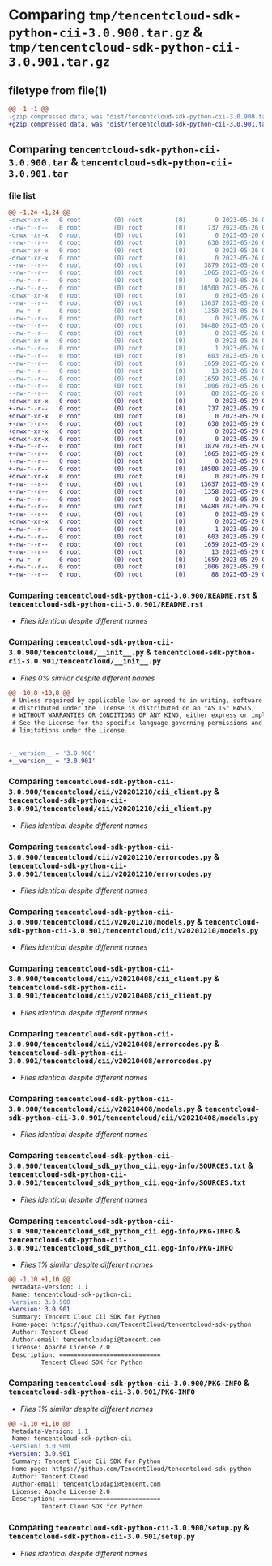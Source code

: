 # Comparing `tmp/tencentcloud-sdk-python-cii-3.0.900.tar.gz` & `tmp/tencentcloud-sdk-python-cii-3.0.901.tar.gz`

## filetype from file(1)

```diff
@@ -1 +1 @@
-gzip compressed data, was "dist/tencentcloud-sdk-python-cii-3.0.900.tar", last modified: Fri May 26 02:13:50 2023, max compression
+gzip compressed data, was "dist/tencentcloud-sdk-python-cii-3.0.901.tar", last modified: Mon May 29 02:22:40 2023, max compression
```

## Comparing `tencentcloud-sdk-python-cii-3.0.900.tar` & `tencentcloud-sdk-python-cii-3.0.901.tar`

### file list

```diff
@@ -1,24 +1,24 @@
-drwxr-xr-x   0 root         (0) root         (0)        0 2023-05-26 02:13:50.000000 tencentcloud-sdk-python-cii-3.0.900/
--rw-r--r--   0 root         (0) root         (0)      737 2023-05-26 02:13:50.000000 tencentcloud-sdk-python-cii-3.0.900/README.rst
-drwxr-xr-x   0 root         (0) root         (0)        0 2023-05-26 02:13:50.000000 tencentcloud-sdk-python-cii-3.0.900/tencentcloud/
--rw-r--r--   0 root         (0) root         (0)      630 2023-05-26 02:13:50.000000 tencentcloud-sdk-python-cii-3.0.900/tencentcloud/__init__.py
-drwxr-xr-x   0 root         (0) root         (0)        0 2023-05-26 02:13:50.000000 tencentcloud-sdk-python-cii-3.0.900/tencentcloud/cii/
-drwxr-xr-x   0 root         (0) root         (0)        0 2023-05-26 02:13:50.000000 tencentcloud-sdk-python-cii-3.0.900/tencentcloud/cii/v20201210/
--rw-r--r--   0 root         (0) root         (0)     3879 2023-05-26 02:13:50.000000 tencentcloud-sdk-python-cii-3.0.900/tencentcloud/cii/v20201210/cii_client.py
--rw-r--r--   0 root         (0) root         (0)     1065 2023-05-26 02:13:50.000000 tencentcloud-sdk-python-cii-3.0.900/tencentcloud/cii/v20201210/errorcodes.py
--rw-r--r--   0 root         (0) root         (0)        0 2023-05-26 02:13:50.000000 tencentcloud-sdk-python-cii-3.0.900/tencentcloud/cii/v20201210/__init__.py
--rw-r--r--   0 root         (0) root         (0)    10500 2023-05-26 02:13:50.000000 tencentcloud-sdk-python-cii-3.0.900/tencentcloud/cii/v20201210/models.py
-drwxr-xr-x   0 root         (0) root         (0)        0 2023-05-26 02:13:50.000000 tencentcloud-sdk-python-cii-3.0.900/tencentcloud/cii/v20210408/
--rw-r--r--   0 root         (0) root         (0)    13637 2023-05-26 02:13:50.000000 tencentcloud-sdk-python-cii-3.0.900/tencentcloud/cii/v20210408/cii_client.py
--rw-r--r--   0 root         (0) root         (0)     1358 2023-05-26 02:13:50.000000 tencentcloud-sdk-python-cii-3.0.900/tencentcloud/cii/v20210408/errorcodes.py
--rw-r--r--   0 root         (0) root         (0)        0 2023-05-26 02:13:50.000000 tencentcloud-sdk-python-cii-3.0.900/tencentcloud/cii/v20210408/__init__.py
--rw-r--r--   0 root         (0) root         (0)    56480 2023-05-26 02:13:50.000000 tencentcloud-sdk-python-cii-3.0.900/tencentcloud/cii/v20210408/models.py
--rw-r--r--   0 root         (0) root         (0)        0 2023-05-26 02:13:50.000000 tencentcloud-sdk-python-cii-3.0.900/tencentcloud/cii/__init__.py
-drwxr-xr-x   0 root         (0) root         (0)        0 2023-05-26 02:13:50.000000 tencentcloud-sdk-python-cii-3.0.900/tencentcloud_sdk_python_cii.egg-info/
--rw-r--r--   0 root         (0) root         (0)        1 2023-05-26 02:13:50.000000 tencentcloud-sdk-python-cii-3.0.900/tencentcloud_sdk_python_cii.egg-info/dependency_links.txt
--rw-r--r--   0 root         (0) root         (0)      603 2023-05-26 02:13:50.000000 tencentcloud-sdk-python-cii-3.0.900/tencentcloud_sdk_python_cii.egg-info/SOURCES.txt
--rw-r--r--   0 root         (0) root         (0)     1659 2023-05-26 02:13:50.000000 tencentcloud-sdk-python-cii-3.0.900/tencentcloud_sdk_python_cii.egg-info/PKG-INFO
--rw-r--r--   0 root         (0) root         (0)       13 2023-05-26 02:13:50.000000 tencentcloud-sdk-python-cii-3.0.900/tencentcloud_sdk_python_cii.egg-info/top_level.txt
--rw-r--r--   0 root         (0) root         (0)     1659 2023-05-26 02:13:50.000000 tencentcloud-sdk-python-cii-3.0.900/PKG-INFO
--rw-r--r--   0 root         (0) root         (0)     1006 2023-05-26 02:13:50.000000 tencentcloud-sdk-python-cii-3.0.900/setup.py
--rw-r--r--   0 root         (0) root         (0)       88 2023-05-26 02:13:50.000000 tencentcloud-sdk-python-cii-3.0.900/setup.cfg
+drwxr-xr-x   0 root         (0) root         (0)        0 2023-05-29 02:22:40.000000 tencentcloud-sdk-python-cii-3.0.901/
+-rw-r--r--   0 root         (0) root         (0)      737 2023-05-29 02:22:40.000000 tencentcloud-sdk-python-cii-3.0.901/README.rst
+drwxr-xr-x   0 root         (0) root         (0)        0 2023-05-29 02:22:40.000000 tencentcloud-sdk-python-cii-3.0.901/tencentcloud/
+-rw-r--r--   0 root         (0) root         (0)      630 2023-05-29 02:22:40.000000 tencentcloud-sdk-python-cii-3.0.901/tencentcloud/__init__.py
+drwxr-xr-x   0 root         (0) root         (0)        0 2023-05-29 02:22:40.000000 tencentcloud-sdk-python-cii-3.0.901/tencentcloud/cii/
+drwxr-xr-x   0 root         (0) root         (0)        0 2023-05-29 02:22:40.000000 tencentcloud-sdk-python-cii-3.0.901/tencentcloud/cii/v20201210/
+-rw-r--r--   0 root         (0) root         (0)     3879 2023-05-29 02:22:40.000000 tencentcloud-sdk-python-cii-3.0.901/tencentcloud/cii/v20201210/cii_client.py
+-rw-r--r--   0 root         (0) root         (0)     1065 2023-05-29 02:22:40.000000 tencentcloud-sdk-python-cii-3.0.901/tencentcloud/cii/v20201210/errorcodes.py
+-rw-r--r--   0 root         (0) root         (0)        0 2023-05-29 02:22:40.000000 tencentcloud-sdk-python-cii-3.0.901/tencentcloud/cii/v20201210/__init__.py
+-rw-r--r--   0 root         (0) root         (0)    10500 2023-05-29 02:22:40.000000 tencentcloud-sdk-python-cii-3.0.901/tencentcloud/cii/v20201210/models.py
+drwxr-xr-x   0 root         (0) root         (0)        0 2023-05-29 02:22:40.000000 tencentcloud-sdk-python-cii-3.0.901/tencentcloud/cii/v20210408/
+-rw-r--r--   0 root         (0) root         (0)    13637 2023-05-29 02:22:40.000000 tencentcloud-sdk-python-cii-3.0.901/tencentcloud/cii/v20210408/cii_client.py
+-rw-r--r--   0 root         (0) root         (0)     1358 2023-05-29 02:22:40.000000 tencentcloud-sdk-python-cii-3.0.901/tencentcloud/cii/v20210408/errorcodes.py
+-rw-r--r--   0 root         (0) root         (0)        0 2023-05-29 02:22:40.000000 tencentcloud-sdk-python-cii-3.0.901/tencentcloud/cii/v20210408/__init__.py
+-rw-r--r--   0 root         (0) root         (0)    56480 2023-05-29 02:22:40.000000 tencentcloud-sdk-python-cii-3.0.901/tencentcloud/cii/v20210408/models.py
+-rw-r--r--   0 root         (0) root         (0)        0 2023-05-29 02:22:40.000000 tencentcloud-sdk-python-cii-3.0.901/tencentcloud/cii/__init__.py
+drwxr-xr-x   0 root         (0) root         (0)        0 2023-05-29 02:22:40.000000 tencentcloud-sdk-python-cii-3.0.901/tencentcloud_sdk_python_cii.egg-info/
+-rw-r--r--   0 root         (0) root         (0)        1 2023-05-29 02:22:40.000000 tencentcloud-sdk-python-cii-3.0.901/tencentcloud_sdk_python_cii.egg-info/dependency_links.txt
+-rw-r--r--   0 root         (0) root         (0)      603 2023-05-29 02:22:40.000000 tencentcloud-sdk-python-cii-3.0.901/tencentcloud_sdk_python_cii.egg-info/SOURCES.txt
+-rw-r--r--   0 root         (0) root         (0)     1659 2023-05-29 02:22:40.000000 tencentcloud-sdk-python-cii-3.0.901/tencentcloud_sdk_python_cii.egg-info/PKG-INFO
+-rw-r--r--   0 root         (0) root         (0)       13 2023-05-29 02:22:40.000000 tencentcloud-sdk-python-cii-3.0.901/tencentcloud_sdk_python_cii.egg-info/top_level.txt
+-rw-r--r--   0 root         (0) root         (0)     1659 2023-05-29 02:22:40.000000 tencentcloud-sdk-python-cii-3.0.901/PKG-INFO
+-rw-r--r--   0 root         (0) root         (0)     1006 2023-05-29 02:22:40.000000 tencentcloud-sdk-python-cii-3.0.901/setup.py
+-rw-r--r--   0 root         (0) root         (0)       88 2023-05-29 02:22:40.000000 tencentcloud-sdk-python-cii-3.0.901/setup.cfg
```

### Comparing `tencentcloud-sdk-python-cii-3.0.900/README.rst` & `tencentcloud-sdk-python-cii-3.0.901/README.rst`

 * *Files identical despite different names*

### Comparing `tencentcloud-sdk-python-cii-3.0.900/tencentcloud/__init__.py` & `tencentcloud-sdk-python-cii-3.0.901/tencentcloud/__init__.py`

 * *Files 0% similar despite different names*

```diff
@@ -10,8 +10,8 @@
 # Unless required by applicable law or agreed to in writing, software
 # distributed under the License is distributed on an "AS IS" BASIS,
 # WITHOUT WARRANTIES OR CONDITIONS OF ANY KIND, either express or implied.
 # See the License for the specific language governing permissions and
 # limitations under the License.
 
 
-__version__ = '3.0.900'
+__version__ = '3.0.901'
```

### Comparing `tencentcloud-sdk-python-cii-3.0.900/tencentcloud/cii/v20201210/cii_client.py` & `tencentcloud-sdk-python-cii-3.0.901/tencentcloud/cii/v20201210/cii_client.py`

 * *Files identical despite different names*

### Comparing `tencentcloud-sdk-python-cii-3.0.900/tencentcloud/cii/v20201210/errorcodes.py` & `tencentcloud-sdk-python-cii-3.0.901/tencentcloud/cii/v20201210/errorcodes.py`

 * *Files identical despite different names*

### Comparing `tencentcloud-sdk-python-cii-3.0.900/tencentcloud/cii/v20201210/models.py` & `tencentcloud-sdk-python-cii-3.0.901/tencentcloud/cii/v20201210/models.py`

 * *Files identical despite different names*

### Comparing `tencentcloud-sdk-python-cii-3.0.900/tencentcloud/cii/v20210408/cii_client.py` & `tencentcloud-sdk-python-cii-3.0.901/tencentcloud/cii/v20210408/cii_client.py`

 * *Files identical despite different names*

### Comparing `tencentcloud-sdk-python-cii-3.0.900/tencentcloud/cii/v20210408/errorcodes.py` & `tencentcloud-sdk-python-cii-3.0.901/tencentcloud/cii/v20210408/errorcodes.py`

 * *Files identical despite different names*

### Comparing `tencentcloud-sdk-python-cii-3.0.900/tencentcloud/cii/v20210408/models.py` & `tencentcloud-sdk-python-cii-3.0.901/tencentcloud/cii/v20210408/models.py`

 * *Files identical despite different names*

### Comparing `tencentcloud-sdk-python-cii-3.0.900/tencentcloud_sdk_python_cii.egg-info/SOURCES.txt` & `tencentcloud-sdk-python-cii-3.0.901/tencentcloud_sdk_python_cii.egg-info/SOURCES.txt`

 * *Files identical despite different names*

### Comparing `tencentcloud-sdk-python-cii-3.0.900/tencentcloud_sdk_python_cii.egg-info/PKG-INFO` & `tencentcloud-sdk-python-cii-3.0.901/tencentcloud_sdk_python_cii.egg-info/PKG-INFO`

 * *Files 1% similar despite different names*

```diff
@@ -1,10 +1,10 @@
 Metadata-Version: 1.1
 Name: tencentcloud-sdk-python-cii
-Version: 3.0.900
+Version: 3.0.901
 Summary: Tencent Cloud Cii SDK for Python
 Home-page: https://github.com/TencentCloud/tencentcloud-sdk-python
 Author: Tencent Cloud
 Author-email: tencentcloudapi@tencent.com
 License: Apache License 2.0
 Description: ============================
         Tencent Cloud SDK for Python
```

### Comparing `tencentcloud-sdk-python-cii-3.0.900/PKG-INFO` & `tencentcloud-sdk-python-cii-3.0.901/PKG-INFO`

 * *Files 1% similar despite different names*

```diff
@@ -1,10 +1,10 @@
 Metadata-Version: 1.1
 Name: tencentcloud-sdk-python-cii
-Version: 3.0.900
+Version: 3.0.901
 Summary: Tencent Cloud Cii SDK for Python
 Home-page: https://github.com/TencentCloud/tencentcloud-sdk-python
 Author: Tencent Cloud
 Author-email: tencentcloudapi@tencent.com
 License: Apache License 2.0
 Description: ============================
         Tencent Cloud SDK for Python
```

### Comparing `tencentcloud-sdk-python-cii-3.0.900/setup.py` & `tencentcloud-sdk-python-cii-3.0.901/setup.py`

 * *Files identical despite different names*

